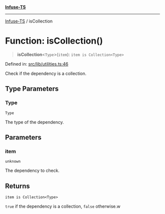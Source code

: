 [**Infuse-TS**](../README.md)

***

[Infuse-TS](../README.md) / isCollection

# Function: isCollection()

> **isCollection**\<`Type`\>(`item`): `item is Collection<Type>`

Defined in: [src/lib/utilities.ts:46](https://github.com/D-Kay6/Infuse-TS/blob/2b827980e37dbd9518746d6b95150b5d8563c940/src/lib/utilities.ts#L46)

Check if the dependency is a collection.

## Type Parameters

### Type

`Type`

The type of the dependency.

## Parameters

### item

`unknown`

The dependency to check.

## Returns

`item is Collection<Type>`

`true` if the dependency is a collection, `false` otherwise.w
